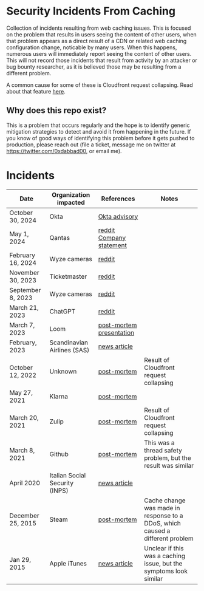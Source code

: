 # Security Incidents From Caching
Collection of incidents resulting from web caching issues.  This is focused on the problem that results in users seeing the content of other users, when that problem appears as a direct result of a CDN or related web caching configuration change, noticable by many users. When this happens, numerous users will immediately report seeing the content of other users.  This will not record those incidents that result from activity by an attacker or bug bounty researcher, as it is believed those may be resulting from a different problem.

A common cause for some of these is Cloudfront request collapsing. Read about that feature [here](https://docs.aws.amazon.com/AmazonCloudFront/latest/DeveloperGuide/RequestAndResponseBehaviorCustomOrigin.html#request-custom-traffic-spikes).

## Why does this repo exist?
This is a problem that occurs regularly and the hope is to identify generic mitigation strategies to detect and avoid it from happening in the future.  If you know of good ways of identifying this problem before it gets pushed to production, please reach out (file a ticket, message me on twitter at https://twitter.com/0xdabbad00, or email me).

# Incidents
| Date | Organization impacted | References | Notes |
| ---- | --------------------- | ---------- | ----- |
| October 30, 2024 | Okta | [Okta advisory](https://trust.okta.com/security-advisories/okta-ad-ldap-delegated-authentication-username/) | |
| May 1, 2024 | Qantas | [reddit](https://www.reddit.com/r/QantasFrequentFlyer/comments/1ch63j0/why_do_i_have_random_peoples_flight_info/) [Company statement](https://www.qantasnewsroom.com.au/qantas-responds/statement-on-qantas-app-issue/)| |
| February 16, 2024 | Wyze cameras | [reddit](https://www.reddit.com/r/wyzecam/comments/1asa95n/service_advisory_2162024/) | |
| November 30, 2023 | Ticketmaster | [reddit](https://old.reddit.com/r/singapore/comments/1880hmj/ticketmaster_bug_is_allowing_users_to_access/) | |
| September 8, 2023 | Wyze cameras | [reddit](https://www.reddit.com/r/wyzecam/comments/16dlse8/seeing_someone_elses_webcam_feed/) | | 
| March 21, 2023 | ChatGPT | [reddit](https://www.reddit.com/r/ChatGPT/comments/11wkw5z/has_chatgpt_or_me_been_hacked_ive_never_had_these/) | |
| March 7, 2023 | Loom | [post-mortem](https://www.loom.com/blog/march-7-incident-update) [presentation](https://www.youtube.com/watch?v=a3a6MypvDSM&t=845s) | |
| February, 2023 | Scandinavian Airlines (SAS) | [news article](https://www.bleepingcomputer.com/news/security/scandinavian-airlines-says-cyberattack-caused-passenger-data-leak/amp/) | |
| October 12, 2022 | Unknown | [post-mortem](https://medium.com/@gleb.pushkov/how-to-prevent-data-leakage-when-using-aws-cloudfront-to-cache-api-requests-5a179bb04bd5) | Result of Cloudfront request collapsing |
| May 27, 2021 | Klarna | [post-mortem](https://www.klarna.com/us/blog/may-27-incident-report/) | |
| March 20, 2021 | Zulip | [post-mortem](https://blog.zulip.com/2021/03/20/zulip-cloud-security-incident/) | Result of Cloudfront request collapsing |
| March 8, 2021 | Github | [post-mortem](https://github.blog/2021-03-18-how-we-found-and-fixed-a-rare-race-condition-in-our-session-handling/) | This was a thread safety problem, but the result was similar |
| April 2020 | Italian Social Security (INPS) | [news article](https://www-garanteprivacy-it.translate.goog/home/docweb/-/docweb-display/docweb/9344061?_x_tr_sl=auto&_x_tr_tl=en&_x_tr_hl=en-US&_x_tr_pto=wapp) | |
| December 25, 2015 | Steam | [post-mortem](https://store.steampowered.com/oldnews/19852) | Cache change was made in response to a DDoS, which caused a different problem |
| Jan 29, 2015 | Apple iTunes | [news article](https://appleinsider.com/articles/15/01/29/itunes-connect-bug-logs-developers-into-random-apple-account-displays-wrong-apps) | Unclear if this was a caching issue, but the symptoms look similar |

